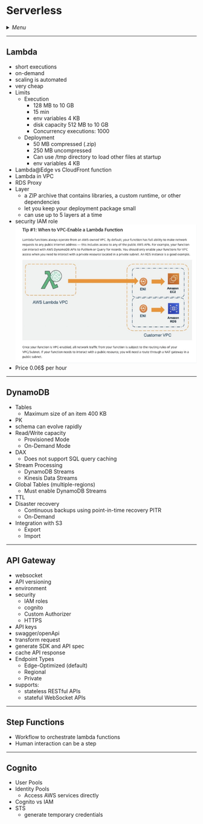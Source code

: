 # Serverless

<details>
 <summary><i>Menu</i></summary>

- [Lambda](#lambda)
- [DynamoDB](#dynamodb)
- [API Gateway](#api-gateway)
- [Step Functions](#step-functions)
- [Cognito](#cognito)
</details>

---
## Lambda
- short executions
- on-demand
- scaling is automated
- very cheap
- Limits
  - Execution
    - 128 MB to 10 GB
    - 15 min
    - env variables 4 KB
    - disk capacity 512 MB to 10 GB
    - Concurrency executions: 1000
  - Deployment
    - 50 MB compressed (.zip)
    - 250 MB uncompressed
    - Can use /tmp directory to load other files at startup
    - env variables 4 KB
- Lambda@Edge vs CloudFront function
- Lambda in VPC
- RDS Proxy
- Layer
  - a ZIP archive that contains libraries, a custom runtime, or other dependencies
  - let you keep your deployment package small
  - can use up to 5 layers at a time
- security IAM role
![VPC lambda](../../images/vpcLambda.png)
- Price 0.06$ per hour

---
## DynamoDB
- Tables
  - Maximum size of an item 400 KB
- PK
- schema can evolve rapidly
- Read/Write capacity
  - Provisioned Mode
  - On-Demand Mode
- DAX
  - Does not support SQL query caching
- Stream Processing
  - DynamoDB Streams
  - Kinesis Data Streams
- Global Tables (multiple-regions)
  - Must enable DynamoDB Streams
- TTL
- Disaster recovery
  - Continuous backups using point-in-time recovery PITR
  - On-Demand
- Integration with S3
  - Export
  - Import

---
## API Gateway
- websocket
- API versioning
- environment
- security
  - IAM roles
  - cognito
  - Custom Authorizer
  - HTTPS
- API keys
- swagger/openApi
- transform request
- generate SDK and API spec
- cache API response
- Endpoint Types
  - Edge-Optimized (default)
  - Regional
  - Private
- supports:
  - stateless RESTful APIs
  - stateful WebSocket APIs

---
## Step Functions
- Workflow to orchestrate lambda functions
- Human interaction can be a step

---
## Cognito
- User Pools
- Identity Pools
  - Access AWS services directly
- Cognito vs IAM
- STS
  - generate temporary credentials
